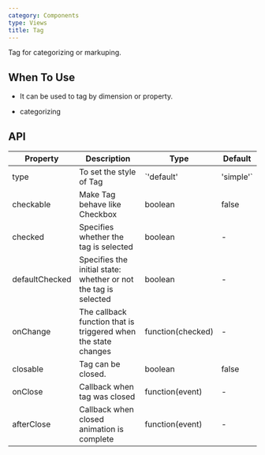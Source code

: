 ```yaml
---
category: Components
type: Views
title: Tag
---
```


Tag for categorizing or markuping.

## When To Use

- It can be used to tag by dimension or property.

- categorizing

## API

| Property     | Description           | Type     | Default      |
|--------------|-----------------------|----------|--------------|
| type         | To set the style of Tag | `'default' | 'simple'` | 'default' |
| checkable      | Make Tag behave like Checkbox | boolean    | false  |
| checked        | Specifies whether the tag is selected | boolean    | - |
| defaultChecked | Specifies the initial state: whether or not the tag is selected | boolean    | - |
| onChange       | The callback function that is triggered when the state changes | function(checked) | - |
| closable     | Tag can be closed.    | boolean  | false        |
| onClose      | Callback when tag was closed | function(event)| - |
| afterClose   | Callback when closed animation is complete | function(event)| - |
